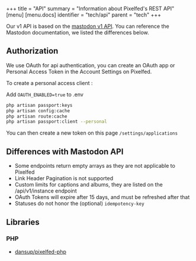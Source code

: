 +++
title = "API"
summary = "Information about Pixelfed's REST API"
[menu]
[menu.docs]
identifier = "tech/api"
parent = "tech"
+++

Our v1 API is based on the [mastodon v1 API](https://docs.joinmastodon.org/methods/apps/). You can reference the Mastodon documentation, we listed the differences below.

## Authorization
We use OAuth for api authentication, you can create an OAuth app or Personal Access Token in the Account Settings on Pixelfed.

To create a personal access client :

Add `OAUTH_ENABLED=true` to .env
```bash
php artisan passport:keys
php artisan config:cache
php artisan route:cache
php artisan passport:client --personal
```
You can then create a new token on this page `/settings/applications`

## Differences with Mastodon API
- Some endpoints return empty arrays as they are not applicable to Pixelfed
- Link Header Pagination is not supported
- Custom limits for captions and albums, they are listed on the /api/v1/instance endpoint
- OAuth Tokens will expire after 15 days, and must be refreshed after that
- Statuses do not honor the (optional) `idempotency-key`

## Libraries
### PHP
- [dansup/pixelfed-php](https://github.com/dansup/pixelfed-php)
